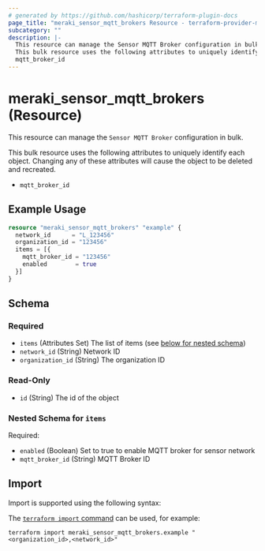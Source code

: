 ```yaml
---
# generated by https://github.com/hashicorp/terraform-plugin-docs
page_title: "meraki_sensor_mqtt_brokers Resource - terraform-provider-meraki"
subcategory: ""
description: |-
  This resource can manage the Sensor MQTT Broker configuration in bulk.
  This bulk resource uses the following attributes to uniquely identify each object. Changing any of these attributes will cause the object to be deleted and recreated.
  mqtt_broker_id
---
```


# meraki_sensor_mqtt_brokers (Resource)

This resource can manage the `Sensor MQTT Broker` configuration in bulk.

This bulk resource uses the following attributes to uniquely identify each object. Changing any of these attributes will cause the object to be deleted and recreated.
- `mqtt_broker_id`

## Example Usage

```terraform
resource "meraki_sensor_mqtt_brokers" "example" {
  network_id      = "L_123456"
  organization_id = "123456"
  items = [{
    mqtt_broker_id = "123456"
    enabled        = true
  }]
}
```

<!-- schema generated by tfplugindocs -->
## Schema

### Required

- `items` (Attributes Set) The list of items (see [below for nested schema](#nestedatt--items))
- `network_id` (String) Network ID
- `organization_id` (String) The organization ID

### Read-Only

- `id` (String) The id of the object

<a id="nestedatt--items"></a>
### Nested Schema for `items`

Required:

- `enabled` (Boolean) Set to true to enable MQTT broker for sensor network
- `mqtt_broker_id` (String) MQTT Broker ID

## Import

Import is supported using the following syntax:

The [`terraform import` command](https://developer.hashicorp.com/terraform/cli/commands/import) can be used, for example:

```shell
terraform import meraki_sensor_mqtt_brokers.example "<organization_id>,<network_id>"
```
